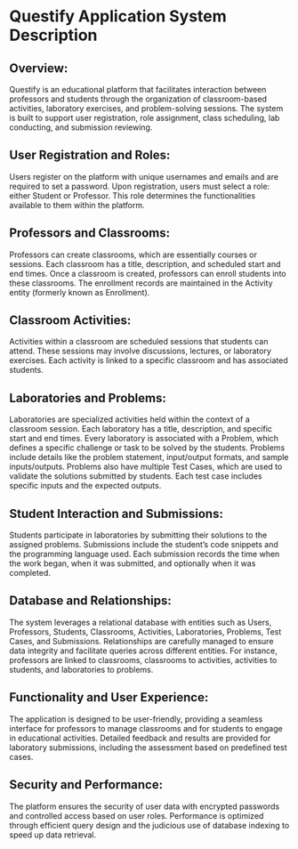# Questify Application System Description

## Overview:
Questify is an educational platform that facilitates interaction between professors and students through the organization of classroom-based activities, laboratory exercises, and problem-solving sessions. The system is built to support user registration, role assignment, class scheduling, lab conducting, and submission reviewing.

## User Registration and Roles:
Users register on the platform with unique usernames and emails and are required to set a password. Upon registration, users must select a role: either Student or Professor. This role determines the functionalities available to them within the platform.

## Professors and Classrooms:
Professors can create classrooms, which are essentially courses or sessions. Each classroom has a title, description, and scheduled start and end times.
Once a classroom is created, professors can enroll students into these classrooms. The enrollment records are maintained in the Activity entity (formerly known as Enrollment).

## Classroom Activities:
Activities within a classroom are scheduled sessions that students can attend. These sessions may involve discussions, lectures, or laboratory exercises.
Each activity is linked to a specific classroom and has associated students.

## Laboratories and Problems:
Laboratories are specialized activities held within the context of a classroom session. Each laboratory has a title, description, and specific start and end times.
Every laboratory is associated with a Problem, which defines a specific challenge or task to be solved by the students. Problems include details like the problem statement, input/output formats, and sample inputs/outputs.
Problems also have multiple Test Cases, which are used to validate the solutions submitted by students. Each test case includes specific inputs and the expected outputs.

## Student Interaction and Submissions:
Students participate in laboratories by submitting their solutions to the assigned problems. Submissions include the student’s code snippets and the programming language used.
Each submission records the time when the work began, when it was submitted, and optionally when it was completed.

## Database and Relationships:
The system leverages a relational database with entities such as Users, Professors, Students, Classrooms, Activities, Laboratories, Problems, Test Cases, and Submissions.
Relationships are carefully managed to ensure data integrity and facilitate queries across different entities. For instance, professors are linked to classrooms, classrooms to activities, activities to students, and laboratories to problems.

## Functionality and User Experience:
The application is designed to be user-friendly, providing a seamless interface for professors to manage classrooms and for students to engage in educational activities.
Detailed feedback and results are provided for laboratory submissions, including the assessment based on predefined test cases.

## Security and Performance:
The platform ensures the security of user data with encrypted passwords and controlled access based on user roles.
Performance is optimized through efficient query design and the judicious use of database indexing to speed up data retrieval.